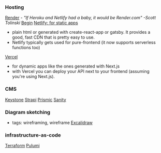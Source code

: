 
### Hosting
[Render](https://render.com)
    - *"If Heroku and Netlify had a baby, it would be Render.com" -Scott Tolinski*
[Begin](https://begin.com)
[Netlify: for static apps](https://netlify.com)
- plain html or generated with create-react-app or gatsby. It provides a good, fast CDN that is pretty easy to use.
- Netlify typically gets used for pure-frontend (it now supports serverless functions too)

[Vercel](https://vercel.com/)
- for dynamic apps like the ones generated with Next.js
- with Vercel you can deploy your API next to your frontend (assuming you're using Next.js).

### CMS
[Keystone](https://keystonejs.com/)
[Strapi](https://strapi.io/)
[Prismic](https://prismic.io/)
[Sanity](https://www.sanity.io/)

### Diagram sketching
- tags: wireframing, wireframe
[Excalidraw](https://excalidraw.com/)

### infrastructure-as-code
[Terraform](https://www.terraform.io/)
[Pulumi](https://www.pulumi.io/)